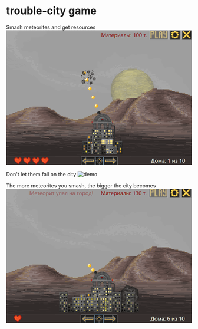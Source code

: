 # trouble-city game

Smash meteorites and get resources
![demo](https://github.com/andreevajs/trouble-city/blob/master/screenshots/crash.png) 

Don't let them fall on the city
![demo](https://github.com/andreevajs/trouble-city/blob/master/screenshots/explosions.png) 

The more meteorites you smash, the bigger the city becomes
![demo](https://github.com/andreevajs/trouble-city/blob/master/screenshots/city.png) 